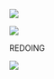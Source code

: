 ![](https://files.catbox.moe/8cm4b6.png)

![](https://komarev.com/ghpvc/?username=idiosyncraticNerd) 

REDOING

![](https://files.catbox.moe/sfbfpe.png)
